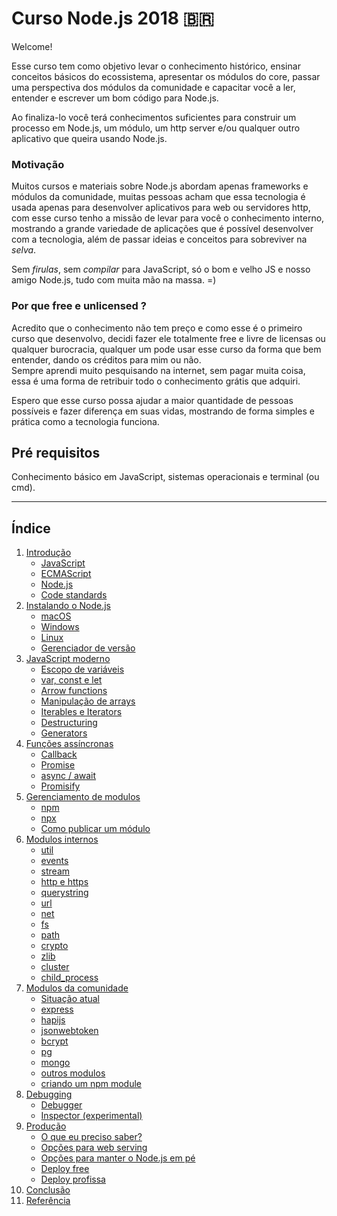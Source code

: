 <h1>Curso Node.js 2018 <span>&#x1f1e7;&#x1f1f7;</span></h1>

Welcome!

Esse curso tem como objetivo levar o conhecimento histórico, ensinar conceitos básicos do ecossistema, apresentar os módulos do core, passar uma perspectiva dos módulos da comunidade e capacitar você a ler, entender e escrever um bom código para Node.js.

Ao finaliza-lo você terá conhecimentos suficientes para construir um processo em Node.js, um módulo, um http server e/ou qualquer outro aplicativo que queira usando Node.js.

### Motivação

Muitos cursos e materiais sobre Node.js abordam apenas frameworks e módulos da comunidade, muitas pessoas acham que essa tecnologia é usada apenas para desenvolver aplicativos para web ou servidores http, com esse curso tenho a missão de levar para você o conhecimento interno, mostrando a grande variedade de aplicações que é possível desenvolver com a tecnologia, além de passar ideias e conceitos para sobreviver na *selva*.

Sem *firulas*, sem *compilar* para JavaScript, só o bom e velho JS e nosso amigo Node.js, tudo com muita mão na massa. =)


### Por que free e unlicensed ?

Acredito que o conhecimento não tem preço e como esse é o primeiro curso que desenvolvo, decidi fazer ele totalmente free e livre de licensas ou qualquer burocracia, qualquer um pode usar esse curso da forma que bem entender, dando os créditos para mim ou não. <br />
Sempre aprendi muito pesquisando na internet, sem pagar muita coisa, essa é uma forma de retribuir todo o conhecimento grátis que adquiri. 

Espero que esse curso possa ajudar a maior quantidade de pessoas possíveis e fazer diferença em suas vidas, mostrando de forma simples e prática como a tecnologia funciona.

## Pré requisitos
Conhecimento básico em JavaScript, sistemas operacionais e terminal (ou cmd).

---

<a id='index'></a>
## Índice

1. [Introdução](modules/01%20-%20Introduction.md#introduction)
   - [JavaScript](modules/01%20-%20Introduction.md#introduction-javascript)
   - [ECMAScript](modules/01%20-%20Introduction.md#introduction-ecmascript)
   - [Node.js](modules/01%20-%20Introduction.md#introduction-nodejs)
   - [Code standards](modules/01%20-%20Introduction.md#introduction-codestandards)
2. [Instalando o Node.js](modules/02%20-%20Install.md#getting-ready)
   - [macOS](modules/02%20-%20Install.md#macos)
   - [Windows](modules/02%20-%20Install.md#windows)
   - [Linux](modules/02%20-%20Install.md#linux)
   - [Gerenciador de versão](modules/02%20-%20Install.md#nvm)
3. [JavaScript moderno](modules/03%20-%20Modern%20JavaScript.md#modern-javascript)
   - [Escopo de variáveis](modules/03%20-%20Modern%20JavaScript.md#variable-scope)
   - [var, const e let](modules/03%20-%20Modern%20JavaScript.md#var-const-let)
   - [Arrow functions](modules/03%20-%20Modern%20JavaScript.md#arrow-functions)
   - [Manipulação de arrays](modules/03%20-%20Modern%20JavaScript.md#array-functions)
   - [Iterables e Iterators](modules/03%20-%20Modern%20JavaScript.md#iteration)
   - [Destructuring](modules/03%20-%20Modern%20JavaScript.md#destructuring)
   - [Generators](modules/03%20-%20Modern%20JavaScript.md#generators)
4. [Funções assíncronas]()
   - [Callback]()
   - [Promise]()
   - [async / await]()
   - [Promisify]()
5. [Gerenciamento de modulos]()
   - [npm]()
   - [npx]()
   - [Como publicar um módulo]()
6. [Modulos internos]()
   - [util]()
   - [events]()
   - [stream]()
   - [http e https]()
   - [querystring]()
   - [url]()
   - [net]()
   - [fs]()
   - [path]()
   - [crypto]()
   - [zlib]()
   - [cluster]()
   - [child_process]()
7. [Modulos da comunidade]()
   - [Situação atual]()
   - [express]()
   - [hapijs]()
   - [jsonwebtoken]()
   - [bcrypt]()
   - [pg]()
   - [mongo]()
   - [outros modulos]()
   - [criando um npm module]()
8. [Debugging]()
   - [Debugger]()
   - [Inspector (experimental)]()
9. [Produção]()
   - [O que eu preciso saber?]()
   - [Opções para web serving]()
   - [Opções para manter o Node.js em pé]()
   - [Deploy free]()
   - [Deploy profissa]()
10. [Conclusão]()
11. [Referência](references.md)

